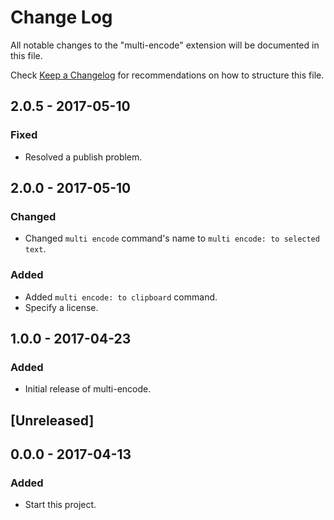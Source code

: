 # Change Log

All notable changes to the "multi-encode" extension will be documented in this file.

Check [Keep a Changelog](http://keepachangelog.com/) for recommendations on how to structure this file.

## 2.0.5 - 2017-05-10

### Fixed

- Resolved a publish problem.

## 2.0.0 - 2017-05-10

### Changed

- Changed `multi encode` command's name to `multi encode: to selected text`.

### Added

- Added `multi encode: to clipboard` command.
- Specify a license.

## 1.0.0 - 2017-04-23

### Added

- Initial release of multi-encode.

## [Unreleased]

## 0.0.0 - 2017-04-13

### Added

- Start this project.
